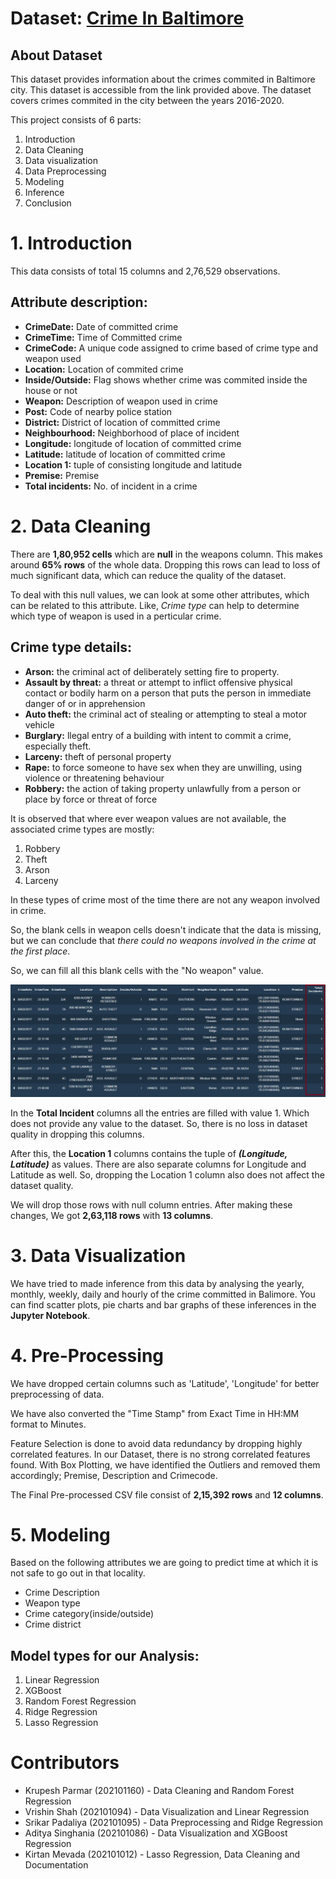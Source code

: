 # Dataset: [Crime In Baltimore](https://www.kaggle.com/datasets/sohier/crime-in-baltimore)

## About Dataset
This dataset provides information about the crimes commited in Baltimore city. This dataset is accessible from the link provided above. The dataset covers crimes commited in the city between the years 2016-2020.

This project consists of 6 parts:
1. Introduction
2. Data Cleaning
3. Data visualization
4. Data Preprocessing
5. Modeling
6. Inference
7. Conclusion

# 1. Introduction

This data consists of total 15 columns and 2,76,529 observations.

## Attribute description:
* **CrimeDate:** Date of committed crime
* **CrimeTime:** Time of Committed crime
* **CrimeCode:** A unique code assigned to crime based of crime type and weapon used
* **Location:** Location of commited crime
* **Inside/Outside:** Flag shows whether crime was commited inside the house or not
* **Weapon:** Description of weapon used in crime
* **Post:** Code of nearby police station
* **District:** District of location of committed crime
* **Neighbourhood:** Neighborhood of place of incident
* **Longitude:** longitude of location of committed crime
* **Latitude:** latitude of location of committed crime
* **Location 1:** tuple of consisting longitude and latitude
* **Premise:** Premise
* **Total incidents:** No. of incident in a crime

# 2. Data Cleaning

There are **1,80,952 cells** which are **null** in the weapons column. This makes around **65% rows** of the whole data.
Dropping this rows can lead to loss of much significant data, which can reduce the quality of the dataset.

To deal with this null values, we can look at some other attributes, which can be related to this attribute. Like, *Crime type* can help to determine which type of weapon is used in a perticular crime.

## Crime type details:

* **Arson:** the criminal act of deliberately setting fire to property.
* **Assault by threat:** a threat or attempt to inflict offensive physical contact or bodily harm on a person that puts the person in immediate danger of or in apprehension
* **Auto theft:** the criminal act of stealing or attempting to steal a motor vehicle
* **Burglary:** llegal entry of a building with intent to commit a crime, especially theft.
* **Larceny:** theft of personal property
* **Rape:** to force someone to have sex when they are unwilling, using violence or threatening behaviour
* **Robbery:** the action of taking property unlawfully from a person or place by force or threat of force

It is observed that where ever weapon values are not available, the associated crime types are mostly:
1. Robbery
2. Theft
3. Arson
4. Larceny

In these types of crime most of the time there are not any weapon involved in crime.

So, the blank cells in weapon cells doesn't indicate that the data is missing, but we can conclude that *there could no weapons involved in the crime at the first place*.

So, we can fill all this blank cells with the "No weapon" value.

![This is the Screenshot of the Inside and Outside data of the Dataset.](https://github.com/PicantaData/Crime-in-Baltimore/blob/main/Images/Screenshot_Total_Incidents.png)

In the **Total Incident** columns all the entries are filled with value 1. Which does not provide any value to the dataset. So, there is no loss in dataset quality in dropping this columns.

After this, the **Location 1** columns contains the tuple of ***(Longitude, Latitude)*** as values. There are also separate columns for Longitude and Latitude as well. So, dropping the Location 1 column also does not affect the dataset quality.

We will drop those rows with null column entries.
After making these changes, We got **2,63,118 rows** with **13 columns**.

# 3. Data Visualization
We have tried to made inference from this data by analysing the yearly, monthly, weekly, daily and hourly of the crime committed in Balimore. You can find scatter plots, pie charts and bar graphs of these inferences in the **Jupyter Notebook**.  

# 4. Pre-Processing
We have dropped certain columns such as 'Latitude', 'Longitude' for better preprocessing of data.

We have also converted the "Time Stamp" from Exact Time in HH:MM format to Minutes.

Feature Selection is done to avoid data redundancy by dropping highly correlated features. In our Dataset, there is no strong correlated features found.
With Box Plotting, we have identified the Outliers and removed them accordingly; Premise, Description and Crimecode.

The Final Pre-processed CSV file consist of **2,15,392 rows** and **12 columns**.

# 5. Modeling
Based on the following attributes we are going to predict time at which it is not safe to go out in that locality.
*   Crime Description
*   Weapon type
*   Crime category(inside/outside)
*   Crime district

## Model types for our Analysis:
1. Linear Regression
2. XGBoost 
3. Random Forest Regression  
4. Ridge Regression
5. Lasso Regression

# Contributors
* Krupesh Parmar (202101160) - Data Cleaning and Random Forest Regression
* Vrishin Shah (202101094) - Data Visualization and Linear Regression
* Srikar Padaliya (202101095) - Data Preprocessing and Ridge Regression
* Aditya Singhania (202101086) - Data Visualization and XGBoost Regression
* Kirtan Mevada (202101012) - Lasso Regression, Data Cleaning and Documentation

